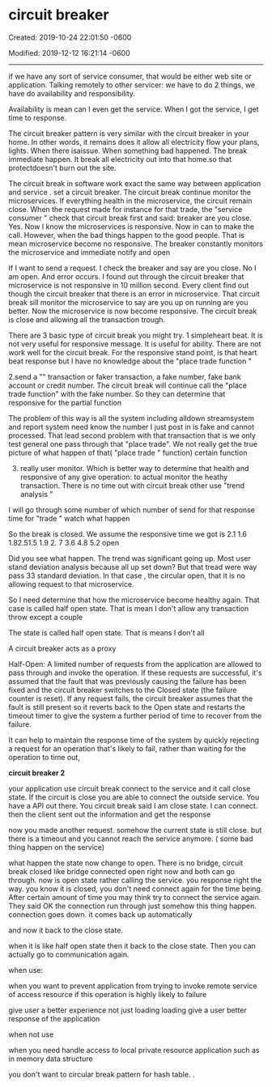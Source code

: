 # circuit breaker

Created: 2019-10-24 22:01:50 -0600

Modified: 2019-12-12 16:21:14 -0600

---

if we have any sort of service consumer, that would be either web site or application. Talking remotely to other servicer: we have to do 2 things, we have do availability and responsibility.

Availability is mean can I even get the service. When I got the service, I get time to response.

The circuit breaker pattern is very similar with the circuit breaker in your home. In other words, it remains does it allow all electricity flow your plans, lights. When there isaissue. When something bad happened. The break immediate happen. It break all electricity out into that home.so that protectdoesn't burn out the site.



The circuit break in software work exact the same way between application and service . set a circuit breaker. The circuit break continue monitor the microservices. If everything health in the microservice, the circuit remain close. When the request made for instance for that trade, the "service consumer " check that circuit break first and said: breaker are you close. Yes. Now I know the microservices is responsive. Now in can to make the call. However, when the bad things happen to the good people. That is mean microservice become no responsive. The breaker constantly monitors the microservice and immediate notify and open

If I want to send a request. I check the breaker and say are you close. No I am open. And error occurs. I found out through the circuit breaker that microservice is not responsive in 10 million second. Every client find out though the circuit breaker that there is an error in microservice. That circuit break sill monitor the microservice to say are you up on running are you better. Now the microservice is now become responsive. The circuit break is close and allowing all the transaction trough.

There are 3 basic type of circuit break you might try. 1 simpleheart beat. It is not very useful for responsive message. It is useful for ability. There are not work well for the circuit break. For the responsive stand point, is that heart beat response but I have no knowledge about the "place trade function "



2.send a "" transaction or faker transaction, a fake number, fake bank account or credit number. The circuit break will continue call the "place trade function" with the fake number. So they can determine that responsive for the partial function

The problem of this way is all the system including alldown streamsystem and report system need know the number I just post in is fake and cannot processed. That lead second problem with that transaction that is we only test general one pass through that "place trade". We not really get the true picture of what happen of that( "place trade " function) certain function



3. really user monitor. Which is better way to determine that health and responsive of any give operation: to actual monitor the heathy transaction. There is no time out with circuit break other use "trend analysis "



I will go through some number of which number of send for that response time for "trade " watch what happen

So the break is closed. We assume the responsive time we got is 2.1 1.6 1.82.51.5 1.9 2. 7 3.6 4.8 5.2 open

Did you see what happen. The trend was significant going up. Most user stand deviation analysis because all up set down? But that tread were way pass 33 standard deviation. In that case , the circular open, that it is no allowing request to that microservice.

So I need determine that how the microservice become healthy again. That case is called half open state. That is mean I don't allow any transaction throw except a couple

The state is called half open state. That is means I don't all





A circuit breaker acts as a proxy



Half-Open: A limited number of requests from the application are allowed to pass through and invoke the operation. If these requests are successful, it's assumed that the fault that was previously causing the failure has been fixed and the circuit breaker switches to the Closed state (the failure counter is reset). If any request fails, the circuit breaker assumes that the fault is still present so it reverts back to the Open state and restarts the timeout timer to give the system a further period of time to recover from the failure.



It can help to maintain the response time of the system by quickly rejecting a request for an operation that's likely to fail, rather than waiting for the operation to time out,



**circuit breaker 2**

your application use circuit break connect to the service and it call close state. If the circuit is close you are able to connect the outside service. You have a API out there. You circuit break said I am close state. I can connect. then the client sent out the information and get the response





now you made another request. somehow the current state is still close. but there is a timeout and you cannot reach the service anymore. ( some bad thing happen on the service)



what happen the state now change to open. There is no bridge, circuit break closed like bridge connected open right now and both can go through. now is open state rather calling the service. you response right the way. you know it is closed, you don't need connect again for the time being. After certain amount of time you may think try to connect the service again. They said OK the connection run through just somehow this thing happen. connection goes down. it comes back up automatically



and now it back to the close state.



when it is like half open state then it back to the close state. Then you can actually go to communication again.



when use:

when you want to prevent application from trying to invoke remote service of access resource if this operation is highly likely to failure



give user a better experience not just loading loading give a user better response of the application



when not use

when you need handle access to local private resource application such as in memory data structure



you don't want to circular break pattern for hash table. .
